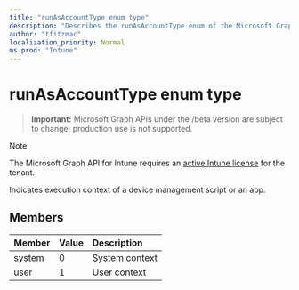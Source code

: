 ```yaml
---
title: "runAsAccountType enum type"
description: "Describes the runAsAccountType enum of the Microsoft Graph API for Intune, which supports multiple workflows."
author: "tfitzmac"
localization_priority: Normal
ms.prod: "Intune"
---
```


# runAsAccountType enum type

> **Important:** Microsoft Graph APIs under the /beta version are subject to change; production use is not supported.

> [!NOTE]
> The Microsoft Graph API for Intune requires an [active Intune license](https://go.microsoft.com/fwlink/?linkid=839381) for the tenant.

Indicates execution context of a device management script or an app.

## Members
|Member|Value|Description|
|:---|:---|:---|
|system|0|System context|
|user|1|User context|
